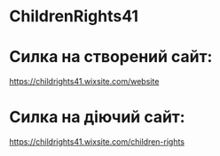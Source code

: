 # ChildrenRights41
# Силка на створений сайт:
https://childrights41.wixsite.com/website
# Силка на діючий сайт:
https://childrights41.wixsite.com/children-rights
